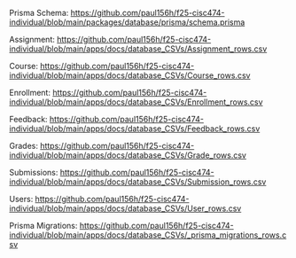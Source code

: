Prisma Schema:
https://github.com/paul156h/f25-cisc474-individual/blob/main/packages/database/prisma/schema.prisma

Assignment:
https://github.com/paul156h/f25-cisc474-individual/blob/main/apps/docs/database_CSVs/Assignment_rows.csv

Course:
https://github.com/paul156h/f25-cisc474-individual/blob/main/apps/docs/database_CSVs/Course_rows.csv

Enrollment:
https://github.com/paul156h/f25-cisc474-individual/blob/main/apps/docs/database_CSVs/Enrollment_rows.csv

Feedback:
https://github.com/paul156h/f25-cisc474-individual/blob/main/apps/docs/database_CSVs/Feedback_rows.csv

Grades:
https://github.com/paul156h/f25-cisc474-individual/blob/main/apps/docs/database_CSVs/Grade_rows.csv

Submissions:
https://github.com/paul156h/f25-cisc474-individual/blob/main/apps/docs/database_CSVs/Submission_rows.csv

Users:
https://github.com/paul156h/f25-cisc474-individual/blob/main/apps/docs/database_CSVs/User_rows.csv

Prisma Migrations:
https://github.com/paul156h/f25-cisc474-individual/blob/main/apps/docs/database_CSVs/_prisma_migrations_rows.csv
